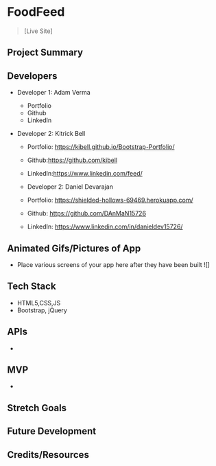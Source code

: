 # FoodFeed


> [Live Site]

## Project Summary

> 

## Developers

- Developer 1: Adam Verma
  - Portfolio
  - Github
  - LinkedIn

- Developer 2: Kitrick Bell
  - Portfolio: https://kibell.github.io/Bootstrap-Portfolio/
  - Github:https://github.com/kibell
  - LinkedIn:https://www.linkedin.com/feed/

  - Developer 2: Daniel Devarajan
  - Portfolio: https://shielded-hollows-69469.herokuapp.com/
  - Github: https://github.com/DAnMaN15726
  - LinkedIn: https://www.linkedin.com/in/danieldev15726/




## Animated Gifs/Pictures of App

- Place various screens of your app here after they have been built
![]

## Tech Stack

- HTML5,CSS,JS
- Bootstrap, jQuery


## APIs

-

## MVP

- 

## Stretch Goals



## Future Development



## Credits/Resources

